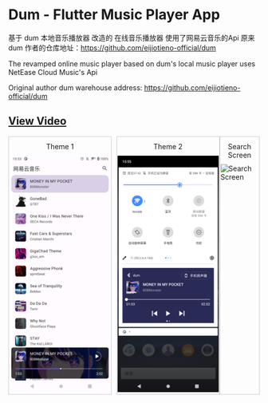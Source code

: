 # Dum - Flutter Music Player App

基于 dum 本地音乐播放器 改造的  在线音乐播放器 使用了网易云音乐的Api
原来 dum 作者的仓库地址：https://github.com/eijiotieno-official/dum

The revamped online music player based on dum's local music player uses NetEase Cloud Music's Api

Original author dum warehouse address: https://github.com/eijiotieno-official/dum

## [View Video](https://youtu.be/_7CHcLhRh6E)

<div style="display: flex;">
  <div style="border: 1px solid #ccc; padding: 1px; display: inline-block; margin-right: 10px;">
    <p style="text-align: center; margin-top: 10px; margin-bottom: 10px;">Theme 1</p>
    <img src="screenshots/Screenshot_20241205-155351.png" alt="Home Screen 1" width="300">
  </div>

  <div style="border: 1px solid #ccc; padding: 1px; display: inline-block;">
    <p style="text-align: center; margin-top: 10px; margin-bottom: 10px;">Theme 2</p>
    <img src="screenshots/Screenshot_20241205-155534.png" alt="Home Screen 2" width="300">
  </div>



<div style="border: 1px solid #ccc; padding: 1px; display: inline-block;">
<p style="text-align: center; margin-top: 10px; margin-bottom: 10px;">Search Screen</p>
  <img src="screenshots/Screenshot_20241205-155544.png" alt="Search Screen" width="300">
</div>





